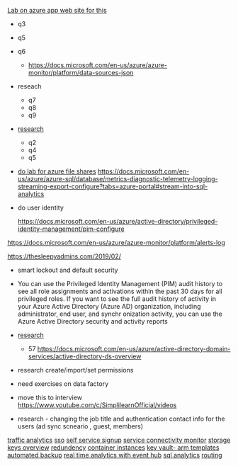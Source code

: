 [Lab on azure app web site for this](https://www.examtopics.com/exams/microsoft/az-304/view/) 
* q3
* q5
* q6
  * https://docs.microsoft.com/en-us/azure/azure-monitor/platform/data-sources-json

* reseach 
  * q7
  * q8
  * q9

* [research](https://www.examtopics.com/exams/microsoft/az-304/view/4/)
  * q2
  * q4
  * q5


* [do lab for azure file shares](https://docs.microsoft.com/en-us/azure/storage/files/)
https://docs.microsoft.com/en-us/azure/azure-sql/database/metrics-diagnostic-telemetry-logging-streaming-export-configure?tabs=azure-portal#stream-into-sql-analytics

* do user identity 

  https://docs.microsoft.com/en-us/azure/active-directory/privileged-identity-management/pim-configure

 
 https://docs.microsoft.com/en-us/azure/azure-monitor/platform/alerts-log
  


https://thesleepyadmins.com/2019/02/

* smart lockout and default security
* You can use the Privileged Identity Management (PIM) audit history to see all role assignments and activations within the past 30 days for all privileged roles. If you want to see the full audit history of activity in your Azure Active Directory (Azure AD) organization, including administrator, end user, and synchr
onization activity, you can use the Azure Active Directory security and activity reports

* [research](https://www.examtopics.com/exams/microsoft/az-304/view/15/)
  * 57
https://docs.microsoft.com/en-us/azure/active-directory-domain-services/active-directory-ds-overview

* research create/import/set permissions








* need exercises on data factory

* move this to interview
  https://www.youtube.com/c/SimplilearnOfficial/videos

* research - changing the job title and authentication contact info for the users (ad sync scneario , guest, members)

[traffic analytics](https://docs.microsoft.com/en-us/azure/network-watcher/traffic-analytics)
[sso](https://docs.microsoft.com/en-us/azure/active-directory/manage-apps/what-is-single-sign-on#password-based-sso)
[self service signup](https://docs.microsoft.com/en-us/azure/active-directory/external-identities/self-service-sign-up-overview)
[service connectivity monitor](https://docs.microsoft.com/en-us/azure/azure-monitor/insights/network-performance-monitor-service-connectivity)
[storage keys overview](https://docs.microsoft.com/en-us/azure/key-vault/secrets/overview-storage-keys)
[redundency](https://docs.microsoft.com/en-us/azure/storage/common/storage-redundancy#redundancy-in-the-primary-region)
[container instances](https://docs.microsoft.com/en-us/azure/container-instances/container-instances-container-groups#common-scenarios)
[key vault- arm templates](https://docs.microsoft.com/en-us/azure/azure-resource-manager/templates/key-vault-parameter?tabs=azure-cli)
[automated backup](https://docs.microsoft.com/en-us/azure/azure-sql/virtual-machines/windows/automated-backup-sql-2014)
[real time analytics with event hub](https://docs.microsoft.com/en-us/azure/azure-sql/database/metrics-diagnostic-telemetry-logging-streaming-export-configure?tabs=azure-portal#stream-into-event-hubs)
[sql analytics](https://docs.microsoft.com/en-us/azure/azure-monitor/insights/azure-sql)
[routing](https://docs.microsoft.com/en-us/azure/expressroute/expressroute-optimize-routing#suboptimal-routing-from-customer-to-microsoft)